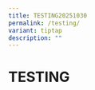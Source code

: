 ```yaml
---
title: TESTING20251030
permalink: /testing/
variant: tiptap
description: ""
---
```

<h1>TESTING</h1>
<p></p>